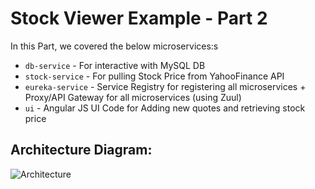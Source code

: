 
# Stock Viewer Example - Part 2

In this Part, we covered the below microservices:s
- `db-service` - For interactive with MySQL DB
- `stock-service` - For pulling Stock Price from YahooFinance API
- `eureka-service` - Service Registry for registering all microservices + Proxy/API Gateway for all microservices (using Zuul)
- `ui` - Angular JS UI Code for Adding new quotes and retrieving stock price

## Architecture Diagram:
![Architecture](Architecture.png)
